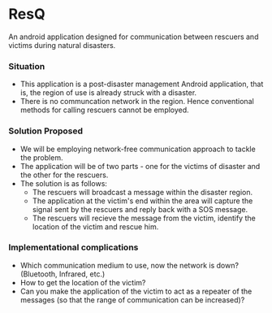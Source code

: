 # ResQ
An android application designed for communication between rescuers and victims during natural disasters.

### Situation
* This application is a post-disaster management Android application, that is, the region of use is already struck with a disaster.
* There is no communcation network in the region. Hence conventional methods for calling rescuers cannot be employed.

### Solution Proposed
* We will be employing network-free communication approach to tackle the problem.
* The application will be of two parts - one for the victims of disaster and the other for the rescuers.
* The solution is as follows:
  * The rescuers will broadcast a message within the disaster region.
  * The application at the victim's end within the area will capture the signal sent by the rescuers and reply back with a SOS message.
  * The rescuers will recieve the message from the victim, identify the location of the victim and rescue him.

### Implementational complications
* Which communication medium to use, now the network is down? (Bluetooth, Infrared, etc.)
* How to get the location of the victim?
* Can you make the application of the victim to act as a repeater of the messages (so that the range of communication can be increased)?
